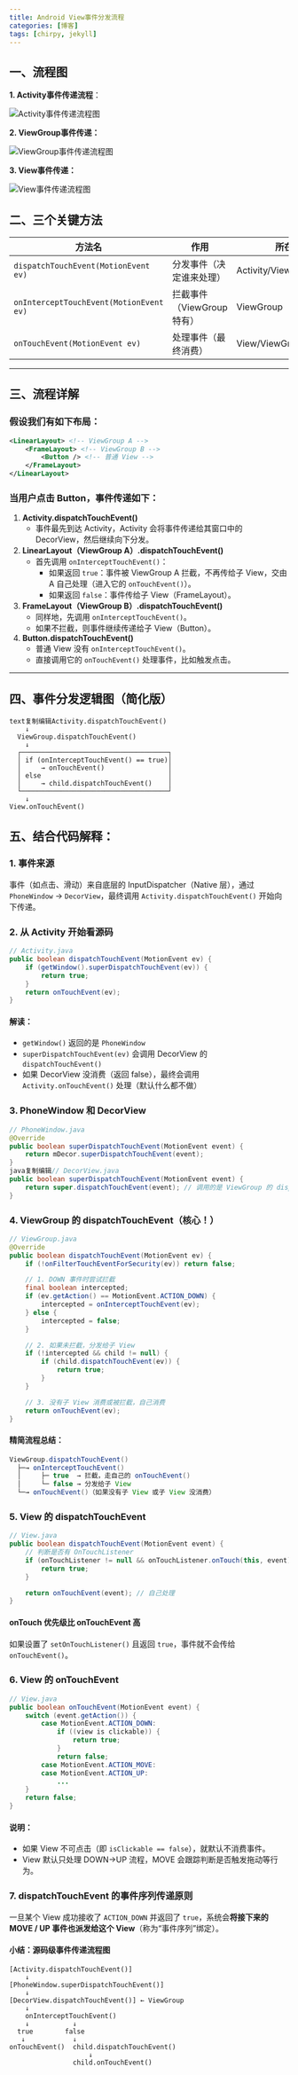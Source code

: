 ```yaml
---
title: Android View事件分发流程
categories: [博客]
tags: [chirpy, jekyll]
---
```


## 一、流程图

**1. Activity事件传递流程**：

![Activity事件传递流程图](https://raw.githubusercontent.com/spxcc/MyImages/main/img/WechatIMG13.png)

**2. ViewGroup事件传递：**

![ViewGroup事件传递流程图](https://raw.githubusercontent.com/spxcc/MyImages/main/img/WechatIMG15.png)

**3. View事件传递：**

![View事件传递流程图](https://raw.githubusercontent.com/spxcc/MyImages/main/img/944365-ba4e3c87a3563122.png)





## 二、三个关键方法

| 方法名                                  | 作用                       | 所在类                  |
| --------------------------------------- | -------------------------- | ----------------------- |
| `dispatchTouchEvent(MotionEvent ev)`    | 分发事件（决定谁来处理）   | Activity/ViewGroup/View |
| `onInterceptTouchEvent(MotionEvent ev)` | 拦截事件（ViewGroup 特有） | ViewGroup               |
| `onTouchEvent(MotionEvent ev)`          | 处理事件（最终消费）       | View/ViewGroup          |



------

## 三、流程详解

### 假设我们有如下布局：

```xml
<LinearLayout> <!-- ViewGroup A -->
    <FrameLayout> <!-- ViewGroup B -->
        <Button /> <!-- 普通 View -->
    </FrameLayout>
</LinearLayout>
```

### 当用户点击 Button，事件传递如下：

1. **Activity.dispatchTouchEvent()**
   - 事件最先到达 Activity，Activity 会将事件传递给其窗口中的 DecorView，然后继续向下分发。
2. **LinearLayout（ViewGroup A）.dispatchTouchEvent()**
   - 首先调用 `onInterceptTouchEvent()`：
     - 如果返回 `true`：事件被 ViewGroup A 拦截，不再传给子 View，交由 A 自己处理（进入它的 `onTouchEvent()`）。
     - 如果返回 `false`：事件传给子 View（FrameLayout）。
3. **FrameLayout（ViewGroup B）.dispatchTouchEvent()**
   - 同样地，先调用 `onInterceptTouchEvent()`。
   - 如果不拦截，则事件继续传递给子 View（Button）。
4. **Button.dispatchTouchEvent()**
   - 普通 View 没有 `onInterceptTouchEvent()`。
   - 直接调用它的 `onTouchEvent()` 处理事件，比如触发点击。

------

## 四、事件分发逻辑图（简化版）

```
text复制编辑Activity.dispatchTouchEvent()
    ↓
  ViewGroup.dispatchTouchEvent()
    ↓
  ┌─────────────────────────────────────┐
  │ if (onInterceptTouchEvent() == true)│
  │     → onTouchEvent()                │
  │ else                                │
  │     → child.dispatchTouchEvent()    │
  └─────────────────────────────────────┘
    ↓
View.onTouchEvent()
```

## 五、结合代码解释：

### 1. 事件来源

事件（如点击、滑动）来自底层的 InputDispatcher（Native 层），通过 `PhoneWindow` → `DecorView`，最终调用 `Activity.dispatchTouchEvent()` 开始向下传递。

### 2. 从 Activity 开始看源码

```java
// Activity.java
public boolean dispatchTouchEvent(MotionEvent ev) {
    if (getWindow().superDispatchTouchEvent(ev)) {
        return true;
    }
    return onTouchEvent(ev);
}
```

#### 解读：

- `getWindow()` 返回的是 `PhoneWindow`
- `superDispatchTouchEvent(ev)` 会调用 DecorView 的 `dispatchTouchEvent()`
- 如果 DecorView 没消费（返回 false），最终会调用 `Activity.onTouchEvent()` 处理（默认什么都不做）

### 3. PhoneWindow 和 DecorView

```java
// PhoneWindow.java
@Override
public boolean superDispatchTouchEvent(MotionEvent event) {
    return mDecor.superDispatchTouchEvent(event);
}
java复制编辑// DecorView.java
public boolean superDispatchTouchEvent(MotionEvent event) {
    return super.dispatchTouchEvent(event); // 调用的是 ViewGroup 的 dispatchTouchEvent
}
```

### 4. ViewGroup 的 dispatchTouchEvent（核心！）

```java
// ViewGroup.java
@Override
public boolean dispatchTouchEvent(MotionEvent ev) {
    if (!onFilterTouchEventForSecurity(ev)) return false;

    // 1. DOWN 事件时尝试拦截
    final boolean intercepted;
    if (ev.getAction() == MotionEvent.ACTION_DOWN) {
        intercepted = onInterceptTouchEvent(ev);
    } else {
        intercepted = false;
    }

    // 2. 如果未拦截，分发给子 View
    if (!intercepted && child != null) {
        if (child.dispatchTouchEvent(ev)) {
            return true;
        }
    }

    // 3. 没有子 View 消费或被拦截，自己消费
    return onTouchEvent(ev);
}
```

#### 精简流程总结：

```java
ViewGroup.dispatchTouchEvent()
  ├─→ onInterceptTouchEvent()
  │     ├─ true  → 拦截，走自己的 onTouchEvent()
  │     └─ false → 分发给子 View
  └─→ onTouchEvent()（如果没有子 View 或子 View 没消费）
```

### 5. View 的 dispatchTouchEvent

```java
// View.java
public boolean dispatchTouchEvent(MotionEvent event) {
    // 判断是否有 OnTouchListener
    if (onTouchListener != null && onTouchListener.onTouch(this, event)) {
        return true;
    }

    return onTouchEvent(event); // 自己处理
}
```

#### onTouch 优先级比 onTouchEvent 高

如果设置了 `setOnTouchListener()` 且返回 `true`，事件就不会传给 `onTouchEvent()`。

### 6. View 的 onTouchEvent

```java
// View.java
public boolean onTouchEvent(MotionEvent event) {
    switch (event.getAction()) {
        case MotionEvent.ACTION_DOWN:
            if ((view is clickable)) {
                return true;
            }
            return false;
        case MotionEvent.ACTION_MOVE:
        case MotionEvent.ACTION_UP:
            ...
    }
    return false;
}
```

#### 说明：

- 如果 View 不可点击（即 `isClickable == false`），就默认不消费事件。
- View 默认只处理 DOWN→UP 流程，MOVE 会跟踪判断是否触发拖动等行为。

### 7. dispatchTouchEvent 的事件序列传递原则

一旦某个 View 成功接收了 `ACTION_DOWN` 并返回了 `true`，系统会**将接下来的 MOVE / UP 事件也派发给这个 View**（称为“事件序列”绑定）。

#### 小结：源码级事件传递流程图

```
[Activity.dispatchTouchEvent()]
    ↓
[PhoneWindow.superDispatchTouchEvent()]
    ↓
[DecorView.dispatchTouchEvent()] ← ViewGroup
    ↓
    onInterceptTouchEvent()
    ↓           ↓
  true        false
   ↓            ↓
onTouchEvent()  child.dispatchTouchEvent()
                    ↓
                child.onTouchEvent()
```